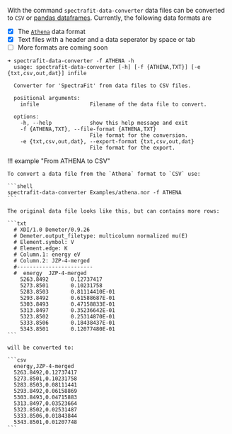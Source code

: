 With the command `spectrafit-data-converter` data files can be converted to
`CSV` or [pandas dataframes][1]. Currently, the following data formats are

- [x] The [`Athena`][2] data format
- [x] Text files with a header and a data seperator by space or tab
- [ ] More formats are coming soon

```shell
➜ spectrafit-data-converter -f ATHENA -h
  usage: spectrafit-data-converter [-h] [-f {ATHENA,TXT}] [-e {txt,csv,out,dat}] infile

  Converter for 'SpectraFit' from data files to CSV files.

  positional arguments:
    infile                Filename of the data file to convert.

  options:
    -h, --help            show this help message and exit
    -f {ATHENA,TXT}, --file-format {ATHENA,TXT}
                          File format for the conversion.
    -e {txt,csv,out,dat}, --export-format {txt,csv,out,dat}
                          File format for the export.
```

!!! example "From ATHENA to CSV"

    To convert a data file from the `Athena` format to `CSV` use:

    ```shell
    spectrafit-data-converter Examples/athena.nor -f ATHENA
    ```

    The original data file looks like this, but can contains more rows:

    ```txt
      # XDI/1.0 Demeter/0.9.26
      # Demeter.output_filetype: multicolumn normalized mu(E)
      # Element.symbol: V
      # Element.edge: K
      # Column.1: energy eV
      # Column.2: JZP-4-merged
      #------------------------
      #  energy  JZP-4-merged
        5263.8492       0.12737417
        5273.8501       0.10231758
        5283.8503       0.81114410E-01
        5293.8492       0.61588687E-01
        5303.8493       0.47158833E-01
        5313.8497       0.35236642E-01
        5323.8502       0.25314870E-01
        5333.8506       0.18438437E-01
        5343.8501       0.12077480E-01
    ```

    will be converted to:

    ```csv
      energy,JZP-4-merged
      5263.8492,0.12737417
      5273.8501,0.10231758
      5283.8503,0.08111441
      5293.8492,0.06158869
      5303.8493,0.04715883
      5313.8497,0.03523664
      5323.8502,0.02531487
      5333.8506,0.01843844
      5343.8501,0.01207748
    ```

[1]:
  https://pandas.pydata.org/pandas-docs/stable/reference/api/pandas.DataFrame.html
[2]: https://bruceravel.github.io/demeter/documents/Athena/other/plugin.html
